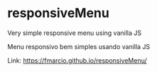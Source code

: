 # responsiveMenu
Very simple responsive menu using vanilla JS 

Menu responsivo bem simples usando vanilla JS

Link: https://fmarcio.github.io/responsiveMenu/
